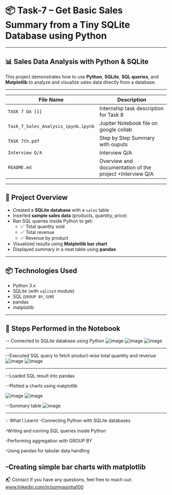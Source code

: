# 📦 Task-7 – Get Basic Sales Summary from a Tiny SQLite Database using Python
---

## 📊 Sales Data Analysis with Python & SQLite

This project demonstrates how to use **Python**, **SQLite**, **SQL queries**, and **Matplotlib** to analyze and visualize sales data directly from a database.

---
| File Name                              | Description                                         |
|---------------------------------------|-----------------------------------------------------|
| `TASK 7 DA [1]`                       | Internship task description for Task 8        |
| `Task_7_Sales_Analysis_ipynb.ipynb`   | Jupiter Notebook file on google collab        |
| `TASK 7th.pdf`                        | Step by Step Summary with ouputs           |
| `Interview Q/A`                       | Interview Q/A |
| `README.md`                           | Overview and documentation of the project +Interview Q/A    |


---
## 📁 Project Overview

- Created a **SQLite database** with a `sales` table  
- Inserted **sample sales data** (products, quantity, price)  
- Ran SQL queries inside Python to get:
  - ✅ Total quantity sold
  - ✅ Total revenue
  - ✅ Revenue by product
- Visualized results using **Matplotlib bar chart**
- Displayed summary in a neat table using **pandas**


---

## 📦 Technologies Used

- Python 3.x  
- SQLite (with `sqlite3` module)  
- SQL (`GROUP BY`, `SUM`)  
- pandas  
- matplotlib  

---

## 📑 Steps Performed in the Notebook

-- Connected to SQLite database using Python
![image](https://github.com/user-attachments/assets/ca49fdd3-a008-4d3a-8dd0-38b606fa51ee)
![image](https://github.com/user-attachments/assets/59070d3e-d821-433f-a912-78e8adbd404f)
![image](https://github.com/user-attachments/assets/03d54d52-5b5c-45c0-8b95-7175987a446a)


---
  
--Executed SQL query to fetch product-wise total quantity and revenue
![image](https://github.com/user-attachments/assets/70b302db-720c-4f11-b836-9e05cdbe1960)
![image](https://github.com/user-attachments/assets/d566523a-05d0-488b-9f91-77b861f29f91)

---

  
--Loaded SQL result into pandas

--Plotted a charts using matplotlib

![image](https://github.com/user-attachments/assets/75882d00-1419-40a6-9904-ff14fde3d499)
![image](https://github.com/user-attachments/assets/b71e3080-a23a-43e3-867e-effe0f662789)

--Summary table
![image](https://github.com/user-attachments/assets/2370c12e-e36c-4162-8366-2372a4688958)



---
💡 What I Learnt
-Connecting Python with SQLite databases

-Writing and running SQL queries inside Python

-Performing aggregation with GROUP BY

-Using pandas for tabular data handling

-Creating simple bar charts with matplotlib
---

📬 Contact
If you have any questions, feel free to reach out:
www.linkedin.com/in/somyasinha100

